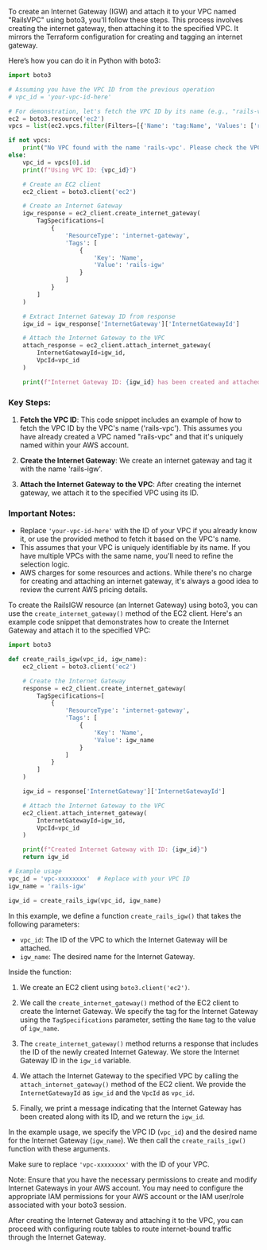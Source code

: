 To create an Internet Gateway (IGW) and attach it to your VPC named "RailsVPC" using boto3, you'll follow these steps. This process involves creating the internet gateway, then attaching it to the specified VPC. It mirrors the Terraform configuration for creating and tagging an internet gateway.

Here’s how you can do it in Python with boto3:

```python
import boto3

# Assuming you have the VPC ID from the previous operation
# vpc_id = 'your-vpc-id-here'

# For demonstration, let's fetch the VPC ID by its name (e.g., "rails-vpc")
ec2 = boto3.resource('ec2')
vpcs = list(ec2.vpcs.filter(Filters=[{'Name': 'tag:Name', 'Values': ['rails-vpc']}]))

if not vpcs:
    print("No VPC found with the name 'rails-vpc'. Please check the VPC name and try again.")
else:
    vpc_id = vpcs[0].id
    print(f"Using VPC ID: {vpc_id}")

    # Create an EC2 client
    ec2_client = boto3.client('ec2')

    # Create an Internet Gateway
    igw_response = ec2_client.create_internet_gateway(
        TagSpecifications=[
            {
                'ResourceType': 'internet-gateway',
                'Tags': [
                    {
                        'Key': 'Name',
                        'Value': 'rails-igw'
                    }
                ]
            }
        ]
    )

    # Extract Internet Gateway ID from response
    igw_id = igw_response['InternetGateway']['InternetGatewayId']

    # Attach the Internet Gateway to the VPC
    attach_response = ec2_client.attach_internet_gateway(
        InternetGatewayId=igw_id,
        VpcId=vpc_id
    )

    print(f"Internet Gateway ID: {igw_id} has been created and attached to VPC ID: {vpc_id}")
```

### Key Steps:

1. **Fetch the VPC ID**: This code snippet includes an example of how to fetch the VPC ID by the VPC's name ('rails-vpc'). This assumes you have already created a VPC named "rails-vpc" and that it's uniquely named within your AWS account.
   
2. **Create the Internet Gateway**: We create an internet gateway and tag it with the name 'rails-igw'. 

3. **Attach the Internet Gateway to the VPC**: After creating the internet gateway, we attach it to the specified VPC using its ID.

### Important Notes:

- Replace `'your-vpc-id-here'` with the  ID of your VPC if you already know it, or use the provided method to fetch it based on the VPC's name.
- This assumes that your VPC is uniquely identifiable by its name. If you have multiple VPCs with the same name, you'll need to refine the selection logic.
- AWS charges for some resources and actions. While there's  no charge for creating and attaching an internet gateway, it's always a good idea to review the current AWS pricing details.

To create the RailsIGW resource (an Internet Gateway) using boto3, you can use the `create_internet_gateway()` method of the EC2 client. Here's an example code snippet that demonstrates how to create the Internet Gateway and attach it to the specified VPC:

```python
import boto3

def create_rails_igw(vpc_id, igw_name):
    ec2_client = boto3.client('ec2')

    # Create the Internet Gateway
    response = ec2_client.create_internet_gateway(
        TagSpecifications=[
            {
                'ResourceType': 'internet-gateway',
                'Tags': [
                    {
                        'Key': 'Name',
                        'Value': igw_name
                    }
                ]
            }
        ]
    )

    igw_id = response['InternetGateway']['InternetGatewayId']

    # Attach the Internet Gateway to the VPC
    ec2_client.attach_internet_gateway(
        InternetGatewayId=igw_id,
        VpcId=vpc_id
    )

    print(f"Created Internet Gateway with ID: {igw_id}")
    return igw_id

# Example usage
vpc_id = 'vpc-xxxxxxxx'  # Replace with your VPC ID
igw_name = 'rails-igw'

igw_id = create_rails_igw(vpc_id, igw_name)
```

In this example, we define a function `create_rails_igw()` that takes the following parameters:
- `vpc_id`: The ID of the VPC to which the Internet Gateway will be attached.
- `igw_name`: The desired name for the Internet Gateway.

Inside the function:

1. We create an EC2 client using `boto3.client('ec2')`.

2. We call the `create_internet_gateway()` method of the EC2 client to create the Internet Gateway. We specify the tag for the Internet Gateway using the `TagSpecifications` parameter, setting the `Name` tag to the value of `igw_name`.

3. The `create_internet_gateway()` method returns a response that includes the ID of the newly created Internet Gateway. We store the Internet Gateway ID in the `igw_id` variable.

4. We attach the Internet Gateway to the specified VPC by calling the `attach_internet_gateway()` method of the EC2 client. We provide the `InternetGatewayId` as `igw_id` and the `VpcId` as `vpc_id`.

5. Finally, we print a message indicating that the Internet Gateway has been created along with its ID, and we return the `igw_id`.

In the example usage, we specify the VPC ID (`vpc_id`) and the desired name for the Internet Gateway (`igw_name`). We then call the `create_rails_igw()` function with these arguments.

Make sure to replace `'vpc-xxxxxxxx'` with the  ID of your VPC.

Note: Ensure that you have the necessary permissions to create and modify Internet Gateways in your AWS account. You may need to configure the appropriate IAM permissions for your AWS account or the IAM user/role associated with your boto3 session.

After creating the Internet Gateway and attaching it to the VPC, you can proceed with configuring route tables to route internet-bound traffic through the Internet Gateway.
